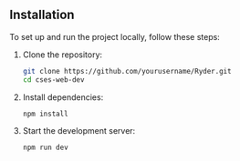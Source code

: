 ## Installation
To set up and run the project locally, follow these steps:

1. Clone the repository:
   ```sh
   git clone https://github.com/yourusername/Ryder.git
   cd cses-web-dev
   ```

2. Install dependencies:
   ```sh
   npm install
   ```

3. Start the development server:
   ```sh
   npm run dev
   ```

<!-- ## Scripts
The following scripts are available in `package.json`:
- `npm run dev` – Starts the development server
- `npm run build` – Builds the project for production
- `npm run lint` – Runs ESLint for code quality checks
- `npm run format` – Formats the code using Prettier -->
